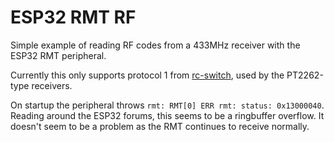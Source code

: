 # ESP32 RMT RF

Simple example of reading RF codes from a 433MHz receiver with the ESP32 RMT peripheral.

Currently this only supports protocol 1 from [rc-switch](https://github.com/sui77/rc-switch),
used by the PT2262-type receivers.

On startup the peripheral throws `rmt: RMT[0] ERR rmt: status: 0x13000040`.
Reading around the ESP32 forums, this seems to be a ringbuffer overflow.
It doesn't seem to be a problem as the RMT continues to receive normally.

